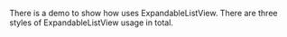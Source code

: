 
There is a demo to show how uses ExpandableListView. There are three styles of ExpandableListView usage in total.
